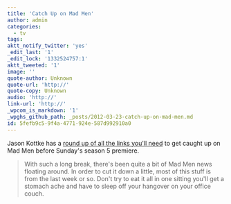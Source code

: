 ```yaml
---
title: 'Catch Up on Mad Men'
author: admin
categories:
  - tv
tags: 
aktt_notify_twitter: 'yes'
_edit_last: '1'
_edit_lock: '1332524757:1'
aktt_tweeted: '1'
image: ''
quote-author: Unknown
quote-url: 'http://'
quote-copy: Unknown
audio: 'http://'
link-url: 'http://'
_wpcom_is_markdown: '1'
_wpghs_github_path: _posts/2012-03-23-catch-up-on-mad-men.md
id: 5fefb9c5-9f4a-4771-924e-587d992910a0
---
```

<p>Jason Kottke has a <a href="http://kottke.org/12/03/mad-men-coming">round up of all the links you'll need</a> to get caught up on Mad Men before Sunday's season 5 premiere.</p>
<blockquote><p>
  With such a long break, there's been quite a bit of Mad Men news floating around. In order to cut it down a little, most of this stuff is from the last week or so. Don't try to eat it all in one sitting you'll get a stomach ache and have to sleep off your hangover on your office couch.
</p></blockquote>

